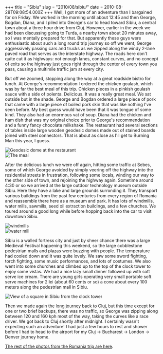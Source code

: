 +++
title = "Sibiu"
slug = "2010/08/sibiu/"
date = 2010-08-28T09:08:54.000Z
+++
Well, I got more of an adventure than I bargained for on Friday. We worked in the morning until about 12:45 and then George, Bogdan, Diana, and I piled into George's car to head toward Sibiu, a central town about a three hour drive from Cluj. However, earlier in the week we had been discussing going to Turda, a nearby town about 20 minutes away, so I was mentally prepared for that. But apparently these guys were enthusiastic about such a long round trip journey so off we went, George aggressively passing cars and trucks as we zipped along the windy 2-lane paved road that serves as the interstate highway. The roads here don't quite cut it as highways: not enough lanes, constant curves, and no concept of exits so the highway just goes right through the center of every town you pass, causing a multimile traffic jam at every city.

But off we zoomed, stopping along the way at a great roadside bistro for lunch. At George's recommendation I ordered the chicken goulash, which was by far the best meal of this trip. Chicken pieces in a pinkish goulash sauce with a side of polenta. Delicious. It was a really great meal. We sat outside but in the shade. George and Bogdan ordered a large piece of pork that came with a large piece of boiled pork skin that was like nothing I've seen before. My best guess would have been that it was tongue of some kind. They also had an enormous vat of soup. Diana had the chicken and ham dish that was my original choice prior to George's recommendation and a funny fancy chocolate milkshake. The restaurant had several sections of tables inside large wooden geodesic domes made out of stained boards joined with steel connectors. That is about as close as I'll get to Burning Man this year, I guess.

![Geodesic dome at the restaurant](/photos/romania_august_2010/074_cluj_to_sibiu.jpg)  
![The meal](/photos/romania_august_2010/077_cluj_to_sibiu.jpg)

After the delicious lunch we were off again, hitting some traffic at Sebes, some of which George avoided by simply veering off the highway into the residential streets in frustration, following some locals, winding our way to the other side of town, and rejoining the highway again. Sometime around 4:30 or so we arrived at the large outdoor technology museum outside Sibiu. Here they have a lake and large grounds surronding it. They transport various buildings from the past few centuries from every region of Romania and reassemble there here as a museum and park. It has lots of windmills, water mills, sawmills, seed oil extraction buildings, and a few churches. We toured around a good long while before hopping back into the car to visit downtown Sibiu.

![windmills](/photos/romania_august_2010/098_muzeului_astra.jpg)  
![water mill](/photos/romania_august_2010/103_muzeului_astra.jpg)

Sibiu is a walled fortress city and just by sheer chance there was a large Medieval Festival happening this weekend, so the large cobblestone pedestrian malls and plazas were buzzing with people. The temperature had cooled down and it was quite lovely. We saw some sword fighting, torch fighting, some music performances, and lots of costumes. We also went into some churches and climbed up to the top of the clock tower to enjoy some vistas. We had a nice lazy small dinner followed up with soft serve ice cream. There are young girls operating very small portable soft serve machines for 2 lei (about 60 cents or so) a cone about every 100 meters along the pedestrian mall in Sibiu.

![View of a square in Sibiu from the clock tower](/photos/romania_august_2010/139_sibiu.jpg)

Then we made again the long journey back to Cluj, but this time except for one or two brief backups, there was no traffic, so George was zipping along between 120 and 160 kph most of the way, taking the curves like a race driver. We got back to Cluj shortly after midnight. I certainly wasn't expecting such an adventure! I had just a few hours to rest and shower before I had to head to the airport for my Cluj -> Bucharest -> London -> Denver journey home.

[The rest of the photos from the Romania trip are here](/app/photos?gallery=romania_august_2010).